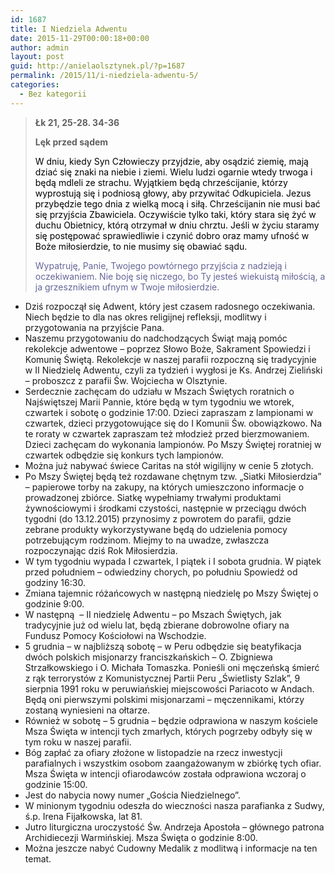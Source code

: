 ```yaml
---
id: 1687
title: I Niedziela Adwentu
date: 2015-11-29T00:00:18+00:00
author: admin
layout: post
guid: http://anielaolsztynek.pl/?p=1687
permalink: /2015/11/i-niedziela-adwentu-5/
categories:
  - Bez kategorii
---
```

> **Łk 21, 25-28. 34-36**
> 
> **Lęk przed sądem**
> 
> <span style="color: #000000;">W dniu, kiedy Syn Człowieczy przyjdzie, aby osądzić ziemię, mają dziać się znaki na niebie i ziemi. Wielu ludzi ogarnie wtedy trwoga i będą mdleli ze strachu. Wyjątkiem będą chrześcijanie, którzy wyprostują się i podniosą głowy, aby przywitać Odkupiciela. Jezus przybędzie tego dnia z wielką mocą i siłą. Chrześcijanin nie musi bać się przyjścia Zbawiciela. Oczywiście tylko taki, który stara się żyć w duchu Obietnicy, którą otrzymał w dniu chrztu. Jeśli w życiu staramy się postępować sprawiedliwie i czynić dobro oraz mamy ufność w Boże miłosierdzie, to nie musimy się obawiać sądu.</span>
> 
> <span style="color: #666699;">Wypatruję, Panie, Twojego powtórnego przyjścia z nadzieją i oczekiwaniem. Nie boję się niczego, bo Ty jesteś wiekuistą miłością, a ja grzesznikiem ufnym w Twoje miłosierdzie.</span>

  * Dziś rozpoczął się Adwent, który jest czasem radosnego oczekiwania. Niech będzie to dla nas okres religijnej refleksji, modlitwy i przygotowania na przyjście Pana.
  * Naszemu przygotowaniu do nadchodzących Świąt mają pomóc rekolekcje adwentowe &#8211; poprzez Słowo Boże, Sakrament Spowiedzi i Komunię Świętą. Rekolekcje w naszej parafii rozpoczną się tradycyjnie w II Niedzielę Adwentu, czyli za tydzień i wygłosi je Ks. Andrzej Zieliński &#8211; proboszcz z parafii Św. Wojciecha w Olsztynie.
  * Serdecznie zachęcam do udziału w Mszach Świętych roratnich o Najświętszej Marii Pannie, które będą w tym tygodniu we wtorek, czwartek i sobotę o godzinie 17:00. Dzieci zapraszam z lampionami w czwartek, dzieci przygotowujące się do I Komunii Św. obowiązkowo. Na te roraty w czwartek zapraszam też młodzież przed bierzmowaniem. Dzieci zachęcam do wykonania lampionów. Po Mszy Świętej roratniej w czwartek odbędzie się konkurs tych lampionów.
  * Można już nabywać świece Caritas na stół wigilijny w cenie 5 złotych.
  * Po Mszy Świętej będą też rozdawane chętnym tzw. &#8222;Siatki Miłosierdzia&#8221; &#8211; papierowe torby na zakupy, na których umieszczono informacje o prowadzonej zbiórce. Siatkę wypełniamy trwałymi produktami żywnościowymi i środkami czystości, następnie w przeciągu dwóch tygodni (do 13.12.2015) przynosimy z powrotem do parafii, gdzie zebrane produkty wykorzystywane będą do udzielenia pomocy potrzebującym rodzinom. Miejmy to na uwadze, zwłaszcza rozpoczynając dziś Rok Miłosierdzia.
  * W tym tygodniu wypada I czwartek, I piątek i I sobota grudnia. W piątek przed południem &#8211; odwiedziny chorych, po południu Spowiedź od godziny 16:30.
  * Zmiana tajemnic różańcowych w następną niedzielę po Mszy Świętej o godzinie 9:00.
  * W następną  &#8211; II niedzielę Adwentu &#8211; po Mszach Świętych, jak tradycyjnie już od wielu lat, będą zbierane dobrowolne ofiary na Fundusz Pomocy Kościołowi na Wschodzie.
  * 5 grudnia &#8211; w najbliższą sobotę &#8211; w Peru odbędzie się beatyfikacja dwóch polskich misjonarzy franciszkańskich &#8211; O. Zbigniewa Strzałkowskiego i O. Michała Tomaszka. Ponieśli oni męczeńską śmierć z rąk terrorystów z Komunistycznej Partii Peru &#8222;Świetlisty Szlak&#8221;, 9 sierpnia 1991 roku w peruwiańskiej miejscowości Pariacoto w Andach. Będą oni pierwszymi polskimi misjonarzami &#8211; męczennikami, którzy zostaną wyniesieni na ołtarze.
  * Również w sobotę &#8211; 5 grudnia &#8211; będzie odprawiona w naszym kościele Msza Święta w intencji tych zmarłych, których pogrzeby odbyły się w tym roku w naszej parafii.
  * Bóg zapłać za ofiary złożone w listopadzie na rzecz inwestycji parafialnych i wszystkim osobom zaangażowanym w zbiórkę tych ofiar. Msza Święta w intencji ofiarodawców została odprawiona wczoraj o godzinie 15:00.
  * Jest do nabycia nowy numer &#8222;Gościa Niedzielnego&#8221;.
  * W minionym tygodniu odeszła do wieczności nasza parafianka z Sudwy, ś.p. Irena Fijałkowska, lat 81.
  * Jutro liturgiczna uroczystość Św. Andrzeja Apostoła &#8211; głównego patrona Archidiecezji Warmińskiej. Msza Święta o godzinie 8:00.
  * Można jeszcze nabyć Cudowny Medalik z modlitwą i informacje na ten temat.